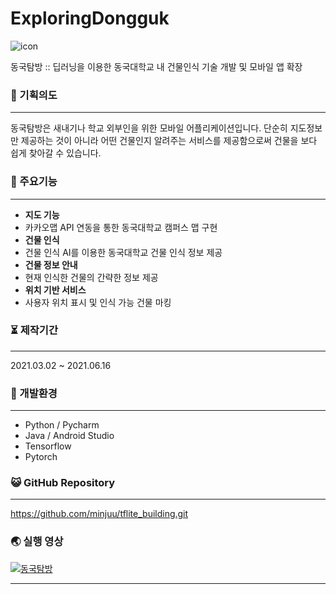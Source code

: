 # ExploringDongguk

![icon](https://user-images.githubusercontent.com/57933061/122952166-cf485780-d3b8-11eb-99f8-d0a3d6456923.png)

동국탐방 :: 딥러닝을 이용한 동국대학교 내 건물인식 기술 개발 및 모바일 앱 확장


### 📄 기획의도

------



동국탐방은 새내기나 학교 외부인을 위한 모바일 어플리케이션입니다. 
단순히 지도정보만 제공하는 것이 아니라 어떤 건물인지 알려주는 서비스를 제공함으로써 건물을 보다 쉽게 찾아갈 수 있습니다.





### 🌷 주요기능

------

- **지도 기능** 
- 
  카카오맵 API 연동을 통한 동국대학교 캠퍼스 맵 구현
- **건물 인식** 
- 
  건물 인식 AI를 이용한 동국대학교 건물 인식 정보 제공
- **건물 정보 안내** 
- 
  현재 인식한 건물의 간략한 정보 제공
- **위치 기반 서비스** 
- 
  사용자 위치 표시 및 인식 가능 건물 마킹


### ⏳ 제작기간

------

2021.03.02 ~ 2021.06.16




### 💫 개발환경

------

- Python / Pycharm
- Java / Android Studio
- Tensorflow
- Pytorch



### 😺 GitHub Repository

------

https://github.com/minjuu/tflite_building.git



### 🌏 실행 영상

[![동국탐방](http://img.youtube.com/vi/EqErHPd4NzU/0.jpg)](https://www.youtube.com/watch?v=EqErHPd4NzU) 

------


